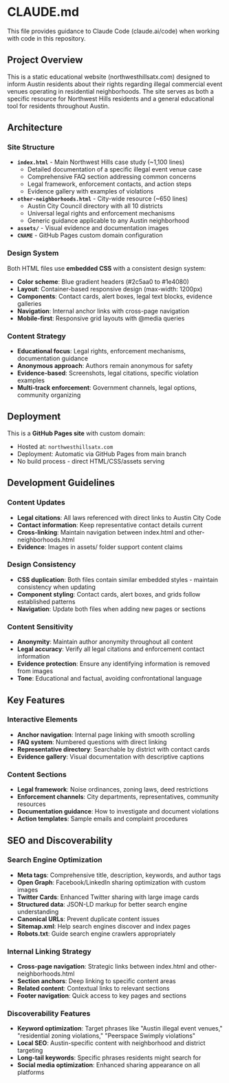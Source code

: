# CLAUDE.md

This file provides guidance to Claude Code (claude.ai/code) when working with code in this repository.

## Project Overview

This is a static educational website (northwesthillsatx.com) designed to inform Austin residents about their rights regarding illegal commercial event venues operating in residential neighborhoods. The site serves as both a specific resource for Northwest Hills residents and a general educational tool for residents throughout Austin.

## Architecture

### Site Structure
- **`index.html`** - Main Northwest Hills case study (~1,100 lines)
  - Detailed documentation of a specific illegal event venue case
  - Comprehensive FAQ section addressing common concerns
  - Legal framework, enforcement contacts, and action steps
  - Evidence gallery with examples of violations
- **`other-neighborhoods.html`** - City-wide resource (~650 lines)
  - Austin City Council directory with all 10 districts
  - Universal legal rights and enforcement mechanisms
  - Generic guidance applicable to any Austin neighborhood
- **`assets/`** - Visual evidence and documentation images
- **`CNAME`** - GitHub Pages custom domain configuration

### Design System
Both HTML files use **embedded CSS** with a consistent design system:
- **Color scheme**: Blue gradient headers (#2c5aa0 to #1e4080)
- **Layout**: Container-based responsive design (max-width: 1200px)
- **Components**: Contact cards, alert boxes, legal text blocks, evidence galleries
- **Navigation**: Internal anchor links with cross-page navigation
- **Mobile-first**: Responsive grid layouts with @media queries

### Content Strategy
- **Educational focus**: Legal rights, enforcement mechanisms, documentation guidance
- **Anonymous approach**: Authors remain anonymous for safety
- **Evidence-based**: Screenshots, legal citations, specific violation examples
- **Multi-track enforcement**: Government channels, legal options, community organizing

## Deployment

This is a **GitHub Pages site** with custom domain:
- Hosted at: `northwesthillsatx.com`
- Deployment: Automatic via GitHub Pages from main branch
- No build process - direct HTML/CSS/assets serving

## Development Guidelines

### Content Updates
- **Legal citations**: All laws referenced with direct links to Austin City Code
- **Contact information**: Keep representative contact details current
- **Cross-linking**: Maintain navigation between index.html and other-neighborhoods.html
- **Evidence**: Images in assets/ folder support content claims

### Design Consistency
- **CSS duplication**: Both files contain similar embedded styles - maintain consistency when updating
- **Component styling**: Contact cards, alert boxes, and grids follow established patterns
- **Navigation**: Update both files when adding new pages or sections

### Content Sensitivity
- **Anonymity**: Maintain author anonymity throughout all content
- **Legal accuracy**: Verify all legal citations and enforcement contact information
- **Evidence protection**: Ensure any identifying information is removed from images
- **Tone**: Educational and factual, avoiding confrontational language

## Key Features

### Interactive Elements
- **Anchor navigation**: Internal page linking with smooth scrolling
- **FAQ system**: Numbered questions with direct linking
- **Representative directory**: Searchable by district with contact cards
- **Evidence gallery**: Visual documentation with descriptive captions

### Content Sections
- **Legal framework**: Noise ordinances, zoning laws, deed restrictions
- **Enforcement channels**: City departments, representatives, community resources
- **Documentation guidance**: How to investigate and document violations
- **Action templates**: Sample emails and complaint procedures

## SEO and Discoverability

### Search Engine Optimization
- **Meta tags**: Comprehensive title, description, keywords, and author tags
- **Open Graph**: Facebook/LinkedIn sharing optimization with custom images
- **Twitter Cards**: Enhanced Twitter sharing with large image cards
- **Structured data**: JSON-LD markup for better search engine understanding
- **Canonical URLs**: Prevent duplicate content issues
- **Sitemap.xml**: Help search engines discover and index pages
- **Robots.txt**: Guide search engine crawlers appropriately

### Internal Linking Strategy
- **Cross-page navigation**: Strategic links between index.html and other-neighborhoods.html
- **Section anchors**: Deep linking to specific content areas
- **Related content**: Contextual links to relevant sections
- **Footer navigation**: Quick access to key pages and sections

### Discoverability Features
- **Keyword optimization**: Target phrases like "Austin illegal event venues," "residential zoning violations," "Peerspace Swimply violations"
- **Local SEO**: Austin-specific content with neighborhood and district targeting
- **Long-tail keywords**: Specific phrases residents might search for
- **Social media optimization**: Enhanced sharing appearance on all platforms